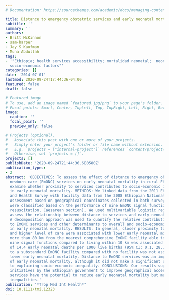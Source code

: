 ```yaml
---
# Documentation: https://sourcethemes.com/academic/docs/managing-content/

title: Distance to emergency obstetric services and early neonatal mortality in Ethiopia
subtitle: ''
summary: ''
authors:
- Britt McKinnon
- sam-harper
- Jay S Kaufman
- Muna Abdullah
tags:
- '"Ethiopia; health services accessibility; mortalidad neonatal;  neonatal mortality;
  socio-economic factors"'
categories: []
date: '2014-07-01'
lastmod: 2020-09-24T17:44:36-04:00
featured: false
draft: false

# Featured image
# To use, add an image named `featured.jpg/png` to your page's folder.
# Focal points: Smart, Center, TopLeft, Top, TopRight, Left, Right, BottomLeft, Bottom, BottomRight.
image:
  caption: ''
  focal_point: ''
  preview_only: false

# Projects (optional).
#   Associate this post with one or more of your projects.
#   Simply enter your project's folder or file name without extension.
#   E.g. `projects = ["internal-project"]` references `content/project/deep-learning/index.md`.
#   Otherwise, set `projects = []`.
projects: []
publishDate: '2020-09-24T21:44:36.680580Z'
publication_types:
- 2
abstract: 'OBJECTIVES: To assess the effect of distance to emergency obstetric and
  newborn care (EmONC) services on early neonatal mortality in rural Ethiopia and
  examine whether proximity to services contributes to socio-economic inequalities
  in early neonatal mortality. METHODS: We linked data from the 2011 Ethiopian Demographic
  and Health Survey with facility data from the 2008 Ethiopian National EmONC Needs
  Assessment based on geographical coordinates collected in both surveys. Health facilities
  were classified based on the performance of nine EmONC signal functions (e.g. neonatal
  resuscitation, Caesarean section). We used multivariable logistic regression to
  assess the relationship between distance to services and early neonatal mortality.
  A decomposition approach was used to quantify the relative contributions of distance
  to EmONC services and other determinants to overall and socio-economic inequality
  in early neonatal mortality. RESULTS: In general, closer proximity to EmONC services
  and higher level of care were associated with lower early neonatal mortality. Living
  more than 80 km from the nearest comprehensive EmONC facility able to perform all
  nine signal functions compared to living within 10 km was associated with an increase
  of 14.4 early neonatal deaths per 1000 live births (95% CI: 0.1, 28.7). Closer proximity
  to a substandard EmONC facility compared with no facility was not associated with
  lower early neonatal mortality. Distance to EmONC services was an important determinant
  of early neonatal mortality, although it did not make a significant contribution
  to explaining socio-economic inequality. CONCLUSIONS: Our results suggest that recent
  initiatives by the Ethiopian government to improve geographical access to EmONC
  services have the potential to reduce early neonatal mortality but may not affect
  inequalities.'
publication: '*Trop Med Int Health*'
doi: 10.1111/tmi.12323
---
```

